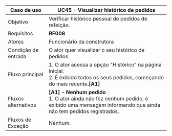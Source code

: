 | Caso de uso         | UC45 - Visualizar histórico de pedidos                                                                                                                                                                                                                                                                                                                                                                                                                                                                                                                                                                                   |
| ------------------- | ------------------------------------------------------------------------------------------------------------------------------------------------------------------------------------------------------------------------------------------------------------------------------------------------------------------------------------------------------------------------------------------------------------------------------------------------------------------------------------------------------------------------------------------------------------------------------------------------- |
| Objetivo            | Verificar histórico pessoal de pedidos de refeição.                                                                                                                                                                                                                                                                                                                                                                                                                                                                                                                                                             |
| Requisitos          | **RF008**                                                                                                                                                                                                                                                                                                                                                                                                                                                                                                                                                                             |
| Atores              | Funcionário da construtora                                                                                                                                                                                                                                                                                                                                                                                                                                                                                                                                                                        |
| Condição de entrada | O ator quer visualizar o seu histórico de pedidos.                                                                                                                                                                                                                                                                                                                                                                                                                                                                                                                                               |
| Fluxo principal     | 1. O ator acessa a opção "Histórico" na página inicial. <br> 2. É exibido todos os seus pedidos, começando do mais recente.**[A1]** <br> 
| Fluxos alternativos | **[A1] - Nenhum pedido** <br> 1. O ator ainda não fez nenhum pedido, é exibido uma mensagem informando que ainda não tem pedidos registrados.                                                                                                                                                                                                                                                                                                                                     |
| Fluxos de Exceção   | Nenhum.                                                                                                                                                                                                                                                                                                                           |
